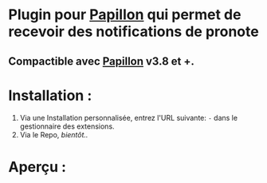 # Plugin pour [Papillon](https://github.com/PapillonApp/Papillon) qui permet de recevoir des notifications de pronote
## Compactible avec [Papillon](https://github.com/PapillonApp/Papillon) v3.8 et +.

# Installation :
1. Via une Installation personnalisée, entrez l'URL suivante: `-` dans le gestionnaire des extensions.
2. Via le Repo, *bientôt..* 

# Aperçu :
